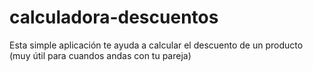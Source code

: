 # calculadora-descuentos
Esta simple aplicación te ayuda a calcular el descuento de un producto (muy útil para cuandos andas con tu pareja)
